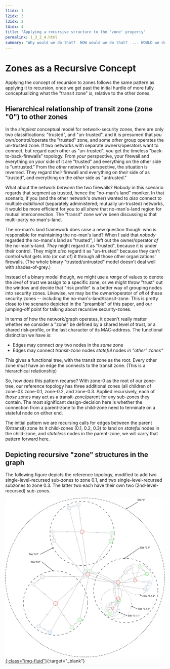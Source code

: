 ```yaml
---
l1idx: 1
l2idx: 3
l3idx: 2
l4idx: 4
title: "Applying a recursive structure to the 'zone' property"
permalink: 1_3_2_4.html
summary: "Why would we do that?  HOW would we do that?  ... WOULD we do that?"
---
```


# Zones as a Recursive Concept

Applying the concept of recursion to zones follows the same pattern as applying it to recursion, once we get past the initial hurdle of more fully conceptualizing what the "transit zone" *is*, relative to the other zones.

##  Hierarchical relationship of transit zone (zone "0") to other zones

In the *simplest* conceptual model for network-security zones, there are only two classifications:  "trusted", and "un-trusted", and it is presumed that *you* own/control/operate the "trusted" zone, and some *other* group operates the un-trusted zone.  If two networks with separate owners/operators want to connect, but regard each other as "un-trusted", you get the timeless  "back-to-back-firewalls" topology.   From *your* perspective, your firewall and everything on *your* side of it are "trusted" and everything on the other side is "untrusted."  From the *other* network's perspective, the situation is reversed.  They regard *their* firewall and everything on *their* side of as "trusted", and everything on the *other* side as "untrusted."

What about the network *between* the two firewalls?  *Nobody* in this scenario regards that segment as trusted, hence the "no-man's land" moniker.  In that scenario, if you (and the other network's owner) wanted to *also* connect to multiple *additional* (separately administered; mutually un-trusted) networks, it would be more efficient for you to all *share* that no-man's-land region for mutual interconnection.  The "transit" zone we've been discussing *is* that multi-party no-man's-land.

The no-man's land framework does raise a new question though:  who is responsible for maintaining the no-man's land? When I said that *nobody* regarded the no-mans's land as "trusted", I left out the owner/operator *of* the no-man's-land.  *They* might regard it as "trusted", because it is under their control.  They might *also* regard it as "un-trusted" because they can't control what gets into (or out of) it through all those other organizations' firewalls.  (The whole binary "trusted/untrusted" model doesn't deal well with shades-of-grey.)

Instead of a binary model though, we might use a *range* of values to denote the *level* of trust we assign to a specific zone, or we might throw "trust" out the window and decide that "risk profile" is a better way of grouping nodes into security zones.  Likewise, *we* may be the owner/operator of *all* of these security zones -- including the no-man's-land/transit-zone.  This is pretty close to the scenario depicted in the "preamble" of this paper, and our jumping-off point for talking about recursive security-zones.

In terms of how the network/graph operates, it doesn't really matter whether we consider a "zone" be defined by a shared level of trust, or a shared risk-profile, or the last character of its MAC-address.  The functional distinction we have is:
* Edges may connect *any* two nodes in the *same* zone
* Edges may connect *transit-zone* nodes *stateful* nodes *in "other" zones"*

This gives a functional tree, with the transit zone as the root.  Every other zone *must* have an edge the connects to the transit zone.  (This is a hierarchical relationship)

So, how *does* this pattern recurse?   With zone-0 as the root of our zone-tree, our reference topology has three additional zones (all children of zone-0):  zone-0.1, zone-0.2, and zone-0.3.  Applied recursively, each of *those* zones may act as a transit-zone/parent for any sub-zones they contain.  The most significant design-decision here is whether the connection from a parent-zone to the child-zone need to terminate on a stateful node on either end.

The initial pattern we are recursing calls for edges between the parent (0/transit) zone its it child-zones (0.1, 0.2, 0.3) to land on *stateful* nodes in the child-zone, and *stateless* nodes in the parent-zone, we will carry that pattern forward here.



## Depicting recursive "zone" structures in the graph
The following figure depicts the reference topology, modified to add two single-level-recursed sub-zones to zone 0.1, and two single-level-recursed subzones to zone 0.3.  The latter two each have their own two (2nd-level-recursed) sub-zones.  

[![image](./grphth-15.svg){:class="img-fluid"}](./grphth-16.svg){:target="_blank"}
